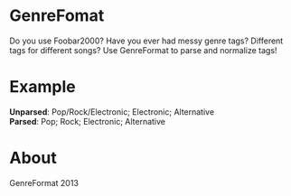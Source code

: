 GenreFomat
===========
Do you use Foobar2000? Have you ever had messy genre tags? Different tags for different songs?
Use GenreFormat to parse and normalize tags!

Example
=======
**Unparsed**: Pop/Rock/Electronic; Electronic; Alternative  
**Parsed**: Pop; Rock; Electronic; Alternative

About
=====
GenreFormat 2013